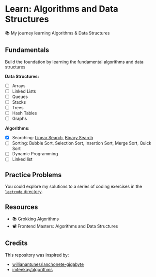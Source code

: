 # Learn: Algorithms and Data Structures

📚 My journey learning Algorithms &amp; Data Structures

## Fundamentals

Build the foundation by learning the fundamental algorithms and data structures

**Data Structures:**

- [ ] Arrays
- [ ] Linked Lists
- [ ] Queues
- [ ] Stacks
- [ ] Trees
- [ ] Hash Tables
- [ ] Graphs

**Algorithms:**

- [x] Searching: [Linear Search](./algorithms/linear-search.ts), [Binary Search](./algorithms/binary-search.py)
- [ ] Sorting: Bubble Sort, Selection Sort, Insertion Sort, Merge Sort, Quick Sort
- [ ] Dynamic Programming
- [ ] Linked list

## Practice Problems

You could explore my solutions to a series of coding exercises in the [`leetcode` directory](./leetcode/).

## Resources

- 📚 Grokking Algorithms
- 📽️ Frontend Masters: Algorithms and Data Structures

## Credits

This repository was inspired by:

- [willianantunes/lanchonete-gigabyte](https://github.com/willianantunes/lanchonete-gigabyte)
- [imteekay/algorithms](https://github.com/imteekay/algorithms)
